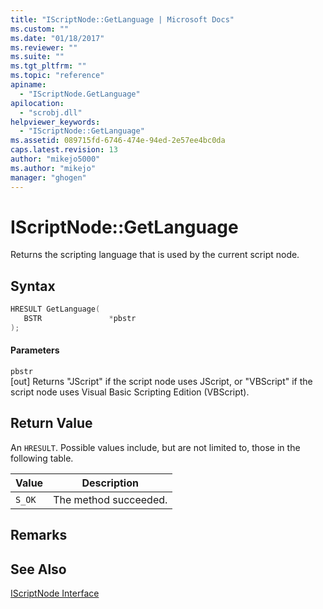 ```yaml
---
title: "IScriptNode::GetLanguage | Microsoft Docs"
ms.custom: ""
ms.date: "01/18/2017"
ms.reviewer: ""
ms.suite: ""
ms.tgt_pltfrm: ""
ms.topic: "reference"
apiname: 
  - "IScriptNode.GetLanguage"
apilocation: 
  - "scrobj.dll"
helpviewer_keywords: 
  - "IScriptNode::GetLanguage"
ms.assetid: 089715fd-6746-474e-94ed-2e57ee4bc0da
caps.latest.revision: 13
author: "mikejo5000"
ms.author: "mikejo"
manager: "ghogen"
---
```

# IScriptNode::GetLanguage
Returns the scripting language that is used by the current script node.  
  
## Syntax  
  
```cpp
HRESULT GetLanguage(  
   BSTR               *pbstr  
);  
```  
  
#### Parameters  
 `pbstr`  
 [out] Returns "JScript" if the script node uses JScript, or "VBScript" if the script node uses Visual Basic Scripting Edition (VBScript).  
  
## Return Value  
 An `HRESULT`. Possible values include, but are not limited to, those in the following table.  
  
|Value|Description|  
|-----------|-----------------|  
|`S_OK`|The method succeeded.|  
  
## Remarks  
  
## See Also  
 [IScriptNode Interface](../../winscript/reference/iscriptnode-interface.md)